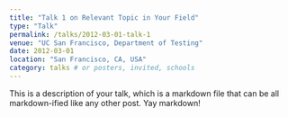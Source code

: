```yaml
---
title: "Talk 1 on Relevant Topic in Your Field"
type: "Talk"
permalink: /talks/2012-03-01-talk-1
venue: "UC San Francisco, Department of Testing"
date: 2012-03-01
location: "San Francisco, CA, USA"
category: talks # or posters, invited, schools
---
```


This is a description of your talk, which is a markdown file that can be all markdown-ified like any other post. Yay markdown!
